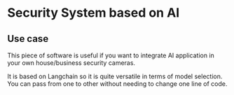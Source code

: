 # Security System based on AI

## Use case

This piece of software is useful if you want to integrate AI application in your own house/business security cameras. 

It is based on Langchain so it is quite versatile in terms of model selection. You can pass from one to other without needing to change one line of code.